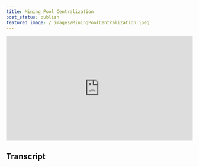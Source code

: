 ```yaml
---
title: Mining Pool Centralization
post_status: publish
featured_image: /_images/MiningPoolCentralization.jpeg
---
```


<div style="padding:56.25% 0 0 0;position:relative;"><iframe src="https://player.vimeo.com/video/847577994?badge=0&amp;autopause=0&amp;player_id=0&amp;app_id=58479" frameborder="0" allow="autoplay; fullscreen; picture-in-picture" allowfullscreen style="position:absolute;top:0;left:0;width:100%;height:100%;" title="026 Mining Pool Centralization"></iframe></div>

<div style="margin-bottom:30px;"></div>

## Transcript

